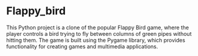 # Flappy_bird
This Python project is a clone of the popular Flappy Bird game, where the player controls a bird trying to fly between columns of green pipes without hitting them. The game is built using the Pygame library, which provides functionality for creating games and multimedia applications.
